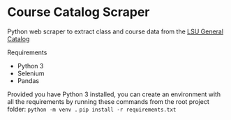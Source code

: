 # Course Catalog Scraper
Python web scraper to extract class and course data from the [LSU General Catalog](https://www.lsu.edu/academics/catalogs.php)

Requirements
- Python 3
- Selenium
- Pandas

Provided you have Python 3 installed, you can create an environment with all the requirements by running these commands from the root project folder:
`python -m venv .`
`pip install -r requirements.txt`